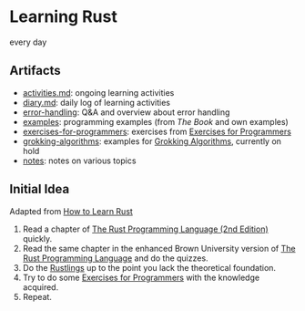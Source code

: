 # Learning Rust

every day

## Artifacts

- [activities.md](activities.md): ongoing learning activities
- [diary.md](diary.md): daily log of learning activities
- [error-handling](error-handling/): Q&A and overview about error handling
- [examples](examples/): programming examples (from _The Book_ and own examples)
- [exercises-for-programmers](exercises-for-programmers/): exercises from
  [Exercises for Programmers](https://pragprog.com/titles/bhwb/exercises-for-programmers/)
- [grokking-algorithms](grokking-algorithms/): examples for [Grokking
  Algorithms](https://www.manning.com/books/grokking-algorithms), currently on
  hold
- [notes](notes/): notes on various topics

## Initial Idea

Adapted from [How to Learn Rust](https://www.youtube.com/watch?v=2hXNd6x9sZs)

1. Read a chapter of [The Rust Programming Language (2nd
   Edition)](https://nostarch.com/rust-programming-language-2nd-edition)
   quickly.
2. Read the same chapter in the enhanced Brown University version of [The Rust
   Programming Language](https://rust-book.cs.brown.edu/title-page.html) and do
   the quizzes.
3. Do the [Rustlings](https://github.com/rust-lang/rustlings) up to the point
   you lack the theoretical foundation.
4. Try to do some [Exercises for
   Programmers](https://pragprog.com/titles/bhwb/exercises-for-programmers/)
   with the knowledge acquired.
5. Repeat.
